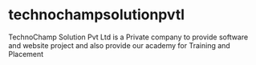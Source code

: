# technochampsolutionpvtl
TechnoChamp Solution Pvt Ltd is a Private company to provide software and website project and also provide our academy for Training and Placement  
